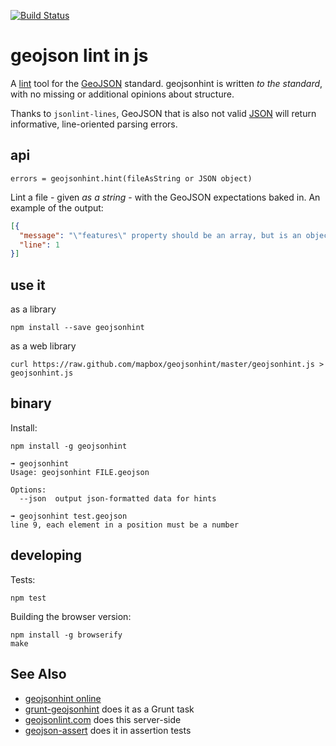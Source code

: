 [![Build Status](https://secure.travis-ci.org/mapbox/geojsonhint.png?branch=master)](http://travis-ci.org/mapbox/geojsonhint)

# geojson lint in js

A [lint](http://bit.ly/12jjJyW) tool for the [GeoJSON](http://www.geojson.org/)
standard. geojsonhint is written _to the standard_, with no missing or additional
opinions about structure.

Thanks to `jsonlint-lines`, GeoJSON that is also not valid [JSON](http://json.org/)
will return informative, line-oriented parsing errors.

## api

`errors = geojsonhint.hint(fileAsString or JSON object)`

Lint a file - given _as a string_ - with the GeoJSON expectations baked in.
An example of the output:

```json
[{
  "message": "\"features\" property should be an array, but is an object instead",
  "line": 1
}]
```

## use it

as a library

    npm install --save geojsonhint

as a web library

    curl https://raw.github.com/mapbox/geojsonhint/master/geojsonhint.js > geojsonhint.js

## binary

Install:

    npm install -g geojsonhint

```
➟ geojsonhint
Usage: geojsonhint FILE.geojson

Options:
  --json  output json-formatted data for hints
```

```
➟ geojsonhint test.geojson
line 9, each element in a position must be a number
```

## developing

Tests:

    npm test

Building the browser version:

    npm install -g browserify
    make

## See Also

* [geojsonhint online](http://mapbox.github.io/geojsonhint/)
* [grunt-geojsonhint](https://github.com/jieter/grunt-geojsonhint) does it as a Grunt task
* [geojsonlint.com](http://geojsonlint.com/) does this server-side
* [geojson-assert](https://github.com/calvinmetcalf/geojson-assert) does it in assertion tests
